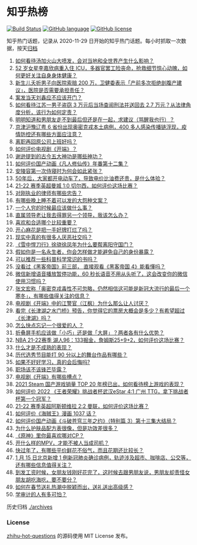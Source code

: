 # 知乎热榜
[![Build Status](https://github.com/ToWeLong/zhihu-hot-questions/workflows/CI/badge.svg)](https://github.com/ToWeLong/zhihu-hot-questions/actions)
[![GitHub language](https://img.shields.io/badge/language-golang-orange.svg)](https://golang.org/)
[![GitHub license](https://img.shields.io/github/license/ToWeLong/zhihu-hot-questions)](https://github.com/ToWeLong/zhihu-hot-questions/blob/main/LICENSE)

知乎热门话题，记录从 2020-11-29 日开始的知乎热门话题。每小时抓取一次数据，按天[归档](./archives)

<!-- BEGIN -->

1. [如何看待汤加火山大喷发，会对当地和全世界产生什么影响？](https://www.zhihu.com/question/511681713)
1. [52 岁女星李嘉欣病重入住 ICU，多器官罢工险丧命，抢救细节惊心动魄，如何更好关注自身身体健康？](https://www.zhihu.com/question/511792492)
1. [新生儿夭折男子向医院索赔 200 万，卫健委表示「产前多次拒绝剖腹产建议」，医院是否需要承担责任？](https://www.zhihu.com/question/511363545)
1. [案发当天刘鑫应不应该开门？](https://www.zhihu.com/question/68054983)
1. [如何看待江苏一男子盗窃 3 万元后当场查阅刑法并送回去 2.7 万元？从法律角度分析，该行为如何定责？](https://www.zhihu.com/question/511463396)
1. [明明知道和男朋友走不到最后但还是在一起，求建议（骂醒我也行）？](https://www.zhihu.com/question/511778228)
1. [京津沪豫辽粤 6 省份出现奥密克戎本土病例，400 多人感染传播链浮现，疫情防控还有哪些方面应注意？](https://www.zhihu.com/question/511796424)
1. [离职再回原公司上班好吗？](https://www.zhihu.com/question/511270079)
1. [如何评价电视剧《开端》？](https://www.zhihu.com/question/510965401)
1. [谢逊提到的古今五大神功是哪些神功？](https://www.zhihu.com/question/417873800)
1. [如何评价国产动画《凡人修仙传》年番第十二集？](https://www.zhihu.com/question/511534785)
1. [安陵容第一次侍寝时为何会如此紧张？](https://www.zhihu.com/question/507031966)
1. [50年后，大家都开电动车了，导致电价比油费还贵，是什么体验？](https://www.zhihu.com/question/508226108)
1. [21-22 赛季英超曼城 1:0 切尔西，如何评价这场比赛？](https://www.zhihu.com/question/511714261)
1. [对刚执业的律师有哪些忠告？](https://www.zhihu.com/question/511244903)
1. [有哪些晚上睡不着可以发的大怨种文案？](https://www.zhihu.com/question/511148336)
1. [一个人穷的时候最应该做什么事？](https://www.zhihu.com/question/459259055)
1. [直属领导老让我去得罪另一个领导，我该怎么办？](https://www.zhihu.com/question/505117573)
1. [喜欢和合适哪个比较重要？](https://www.zhihu.com/question/508165552)
1. [开心麻花是把一手好牌打烂了吗？](https://www.zhihu.com/question/296780708)
1. [现实中真的有很多人厌恶社交吗？](https://www.zhihu.com/question/511645578)
1. [《雪中悍刀行》徐骁徐凤年为什么要帮离阳守国门？](https://www.zhihu.com/question/510252887)
1. [假如你是一名永生者，你会怎样做才能避免自己的身份暴露？](https://www.zhihu.com/question/438453657)
1. [可以推荐一些科普科学常识的书吗？](https://www.zhihu.com/question/510329590)
1. [没看过《黑客帝国》前三部， 直接观看《黑客帝国 4》能看懂吗？](https://www.zhihu.com/question/508694659)
1. [微信新增语音播放暂停功能，60 秒长语音不用从头听了，这会改变你的微信使用习惯吗？](https://www.zhihu.com/question/511687633)
1. [张文宏称「奥密克戎毒性不可忽略，仍然相信这可能是新冠大流行的最后一个寒冬」，有哪些值得关注的信息？](https://www.zhihu.com/question/511767124)
1. [电视剧《开端》中的江警官（江枫）为什么那么让人讨厌？](https://www.zhihu.com/question/511415213)
1. [看完《长津湖之水门桥》预告，你觉得它的票房大概会是多少？有希望超过《长津湖》吗？](https://www.zhihu.com/question/509080475)
1. [怎么快点忘记一个很爱的人 ？](https://www.zhihu.com/question/511701533)
1. [折叠屏手机应该做「小巧」还是做「大屏」？两者各有什么优势？](https://www.zhihu.com/question/511484333)
1. [NBA 21-22赛季 湖人96：133掘金，詹姆斯25+9+2，如何评价这场比赛？](https://www.zhihu.com/question/511795850)
1. [什么才是不成熟的表现？](https://www.zhihu.com/question/503406861)
1. [历代选秀节目能打 90 分以上的舞台作品有哪些？](https://www.zhihu.com/question/485258505)
1. [如果不好好学习，真的会后悔吗?](https://www.zhihu.com/question/509885616)
1. [职场该不该锋芒毕露？](https://www.zhihu.com/question/500631933)
1. [电视剧《开端》有哪些槽点？](https://www.zhihu.com/question/510965436)
1. [2021 Steam 国产游戏销量 TOP 20 年榜已出，如何看待榜上游戏的表现？](https://www.zhihu.com/question/511514188)
1. [如何评价 2022 《王者荣耀》挑战者杯武汉eStar 4:1 广州 TTG，拿下挑战者杯第一个冠军？](https://www.zhihu.com/question/511698681)
1. [21-22 赛季英超阿斯顿维拉 2:2 曼联，如何评价这场比赛？](https://www.zhihu.com/question/511751675)
1. [如何评价《海贼王》漫画 1037 话？](https://www.zhihu.com/question/510211553)
1. [如何评价国产动画《斗破苍穹三年之约》（特别篇 3）第十三集大结局？](https://www.zhihu.com/question/511534784)
1. [为什么护肤品配方表很像，但是功效差很多？](https://www.zhihu.com/question/408678208)
1. [《原神》里你最喜欢哪对CP？](https://www.zhihu.com/question/473936380)
1. [开什么样的MPV，才能不被人当成司机？](https://www.zhihu.com/question/511703801)
1. [快过年了，有哪些平价鲜花不俗气，而且花期还比较长？](https://www.zhihu.com/question/438881438)
1. [1 月 15 日北京新增 1 例新冠肺炎确诊病例，轨迹涉及超市、咖啡店、公交等，还有哪些信息值得关注？](https://www.zhihu.com/question/511715203)
1. [到发工资时候，女朋友钱刚好花完了，这时候去跟男朋友说，男朋友却责怪女朋友胡吃海吃，要不要分？](https://www.zhihu.com/question/511272153)
1. [如何在春节送礼热潮中脱颖而出，送礼送出高级感？](https://www.zhihu.com/question/511516436)
1. [学审计的人有多可怕？](https://www.zhihu.com/question/296071288)

<!-- END -->

历史归档 [./archives](./archives)


### License
[zhihu-hot-questions](https://github.com/towelong/zhihu-hot-questions) 的源码使用 MIT License 发布。